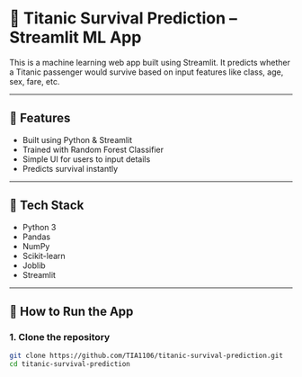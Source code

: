 # 🚢 Titanic Survival Prediction – Streamlit ML App

This is a machine learning web app built using Streamlit. It predicts whether a Titanic passenger would survive based on input features like class, age, sex, fare, etc.

---

## 📌 Features
- Built using Python & Streamlit
- Trained with Random Forest Classifier
- Simple UI for users to input details
- Predicts survival instantly

---

## 🧠 Tech Stack
- Python 3
- Pandas
- NumPy
- Scikit-learn
- Joblib
- Streamlit

---

## 🚀 How to Run the App

### 1. Clone the repository

```bash
git clone https://github.com/TIA1106/titanic-survival-prediction.git
cd titanic-survival-prediction






